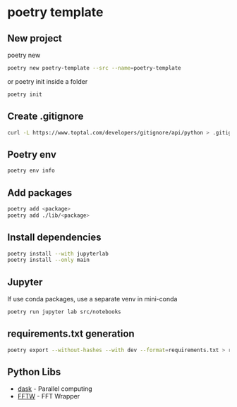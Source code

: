 # poetry template

## New project

poetry new

```sh
poetry new poetry-template --src --name=poetry-template
```

or poetry init inside a folder

```sh
poetry init
```

## Create .gitignore

```sh
curl -L https://www.toptal.com/developers/gitignore/api/python > .gitignore
```

## Poetry env

```sh
poetry env info
```

## Add packages

```sh
poetry add <package>
poetry add ./lib/<package>
```

## Install dependencies

```sh
poetry install --with jupyterlab
poetry install --only main
```

## Jupyter

If use conda packages, use a separate venv in mini-conda

```sh
poetry run jupyter lab src/notebooks
```

## requirements.txt generation

```sh
poetry export --without-hashes --with dev --format=requirements.txt > requirements.txt
```

## Python Libs

* [dask](https://www.dask.org/) - Parallel computing
* [FFTW](https://doku.lrz.de/fftw-fastest-fourier-transform-in-the-west-11481674.html) - FFT Wrapper
